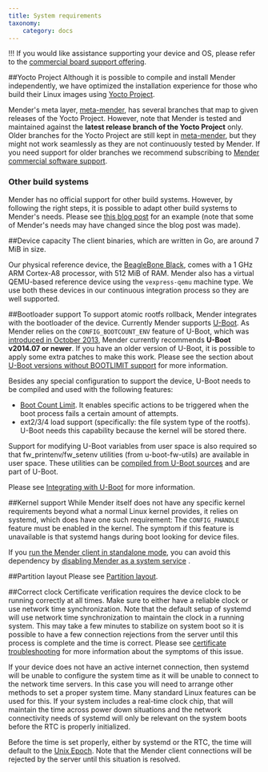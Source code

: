 ```yaml
---
title: System requirements
taxonomy:
    category: docs
---
```


!!! If you would like assistance supporting your device and OS, please refer to the [commercial board support offering](https://mender.io/product/board-support?target=_blank).

##Yocto Project
Although it is possible to compile and install Mender independently, we have optimized the installation experience for those who build their Linux images using [Yocto Project](https://www.yoctoproject.org?target=_blank).

Mender's meta layer, [meta-mender](https://github.com/mendersoftware/meta-mender?target=_blank), has several branches that map to given releases of the Yocto Project. However, note that Mender is tested and maintained against the **latest release branch of the Yocto Project** only. Older branches for the Yocto Project are still kept in [meta-mender](https://github.com/mendersoftware/meta-mender?target=_blank), but they might not work seamlessly as they are not continuously tested by Mender. If you need support for older branches we recommend subscribing to [Mender commercial software support](https://mender.io/product/software-support?target=_blank).

### Other build systems

Mender has no official support for other build systems. However, by following the right steps, it is possible to adapt other build systems to Mender's needs. Please see [this blog post](https://mender.io/blog/porting-mender-to-a-non-yocto-build-system) for an example (note that some of Mender's needs may have changed since the blog post was made).

##Device capacity
The client binaries, which are written in Go, are around 7 MiB in size. 

Our physical reference device, the [BeagleBone Black](https://beagleboard.org/black?target=_blank), comes with a 1 GHz ARM Cortex-A8 processor, with 512 MiB of RAM. Mender also has a virtual QEMU-based reference device using the `vexpress-qemu` machine type. We use both these devices in our continuous integration process so they are well supported.

##Bootloader support
To support atomic rootfs rollback, Mender integrates with the bootloader of the device. Currently Mender supports [U-Boot](http://www.denx.de/wiki/U-Boot?target=_blank).
As Mender relies on the `CONFIG_BOOTCOUNT_ENV` feature of U-Boot, which was [introduced in October 2013](http://lists.denx.de/pipermail/u-boot/2013-October/165484.html?target=_blank), Mender currently recommends **U-Boot v2014.07 or newer**. If you have an older version of U-Boot, it is possible to apply some extra patches to make this work. Please see the section about [U-Boot versions without BOOTLIMIT support](../integrating-with-u-boot/u-boot-versions-without-bootlimit-support) for more information.


Besides any special configuration to support the device, U-Boot needs to be compiled and used with the following features:

* [Boot Count Limit](http://www.denx.de/wiki/view/DULG/UBootBootCountLimit?target=_blank). It enables specific actions to be triggered when the boot process fails a certain amount of attempts.
* ext2/3/4 load support (specifically: the file system type of the rootfs). U-Boot needs this capability because the kernel will be stored there.

Support for modifying U-Boot variables from user space is also required so that fw_printenv/fw_setenv utilities (from u-boot-fw-utils) are available in user space. These utilities can be 
[compiled from U-Boot sources](http://www.denx.de/wiki/view/DULG/HowCanIAccessUBootEnvironmentVariablesInLinux?target=_blank) and are part of U-Boot.

Please see [Integrating with U-Boot](../integrating-with-u-boot) for more information.

##Kernel support
While Mender itself does not have any specific kernel requirements beyond what a normal Linux kernel provides, it relies on systemd, which does have one such requirement: The `CONFIG_FHANDLE` feature must be enabled in the kernel. The symptom if this feature is unavailable is that systemd hangs during boot looking for device files.

If you [run the Mender client in standalone mode](../../architecture/overview#modes-of-operation), you can avoid this dependency by [disabling Mender as a system service](../../artifacts/image-configuration#disabling-mender-as-a-system-service) .

##Partition layout
Please see [Partition layout](../partition-layout/).

##Correct clock
Certificate verification requires the device clock to be running correctly at all times.
Make sure to either have a reliable clock or use network time synchronization.
Note that the default setup of systemd will use network time
synchronization to maintain the clock in a running system. This may
take a few minutes to stabilize on system boot so it is possible
to have a few connection rejections from the server until this process
is complete and the time is correct. Please see [certificate troubleshooting](../../troubleshooting/mender-client#certificate-expired-or-not-yet-valid) for more information about the symptoms of this issue.

If your device does not have an active internet connection, then systemd
will be unable to configure the system time as it will be unable to connect
to the network time servers. In this case you will need to arrange other
methods to set a proper system time. Many standard Linux features can be
used for this. If your system includes a real-time clock chip, that will maintain the time
across power down situations and the network connectivity needs of systemd
will only be relevant on the system boots before the RTC is properly
initialized.

Before the time is set properly, either by systemd or the RTC, the time will
default to the [Unix Epoch](https://en.wikipedia.org/wiki/Unix_time).  Note
that the Mender client connections will be rejected by the server until this
situation is resolved.
